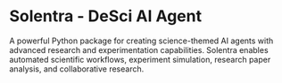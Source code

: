 # Solentra - DeSci AI Agent

A powerful Python package for creating science-themed AI agents with advanced research and experimentation capabilities. Solentra enables automated scientific workflows, experiment simulation, research paper analysis, and collaborative research.
